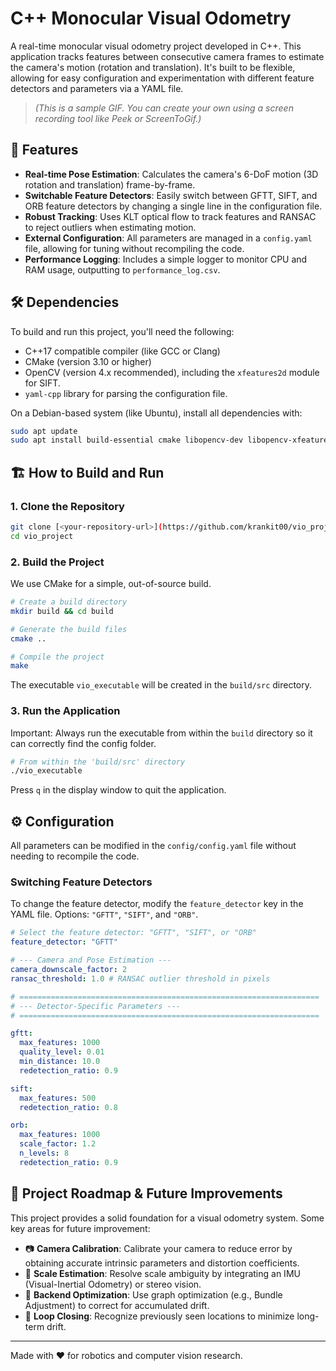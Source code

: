 # C++ Monocular Visual Odometry

A real-time monocular visual odometry project developed in C++. This application tracks features between consecutive camera frames to estimate the camera's motion (rotation and translation). It's built to be flexible, allowing for easy configuration and experimentation with different feature detectors and parameters via a YAML file.

> *(This is a sample GIF. You can create your own using a screen recording tool like Peek or ScreenToGif.)*

## 🚀 Features

- **Real-time Pose Estimation**: Calculates the camera's 6-DoF motion (3D rotation and translation) frame-by-frame.
- **Switchable Feature Detectors**: Easily switch between GFTT, SIFT, and ORB feature detectors by changing a single line in the configuration file.
- **Robust Tracking**: Uses KLT optical flow to track features and RANSAC to reject outliers when estimating motion.
- **External Configuration**: All parameters are managed in a `config.yaml` file, allowing for tuning without recompiling the code.
- **Performance Logging**: Includes a simple logger to monitor CPU and RAM usage, outputting to `performance_log.csv`.

## 🛠 Dependencies

To build and run this project, you'll need the following:

- C++17 compatible compiler (like GCC or Clang)
- CMake (version 3.10 or higher)
- OpenCV (version 4.x recommended), including the `xfeatures2d` module for SIFT.
- `yaml-cpp` library for parsing the configuration file.

On a Debian-based system (like Ubuntu), install all dependencies with:
```bash
sudo apt update
sudo apt install build-essential cmake libopencv-dev libopencv-xfeatures2d-dev libyaml-cpp-dev
```

## 🏗️ How to Build and Run

### 1. Clone the Repository
```bash
git clone [<your-repository-url>](https://github.com/krankit00/vio_project.git)
cd vio_project
```

### 2. Build the Project

We use CMake for a simple, out-of-source build.
```bash
# Create a build directory
mkdir build && cd build

# Generate the build files
cmake ..

# Compile the project
make
```

The executable `vio_executable` will be created in the `build/src` directory.

### 3. Run the Application

Important: Always run the executable from within the `build` directory so it can correctly find the config folder.
```bash
# From within the 'build/src' directory
./vio_executable
```

Press `q` in the display window to quit the application.

## ⚙️ Configuration

All parameters can be modified in the `config/config.yaml` file without needing to recompile the code.

### Switching Feature Detectors

To change the feature detector, modify the `feature_detector` key in the YAML file. Options: `"GFTT"`, `"SIFT"`, and `"ORB"`.

```yaml
# Select the feature detector: "GFTT", "SIFT", or "ORB"
feature_detector: "GFTT"

# --- Camera and Pose Estimation ---
camera_downscale_factor: 2
ransac_threshold: 1.0 # RANSAC outlier threshold in pixels

# ===================================================================
# --- Detector-Specific Parameters ---
# ===================================================================

gftt:
  max_features: 1000
  quality_level: 0.01
  min_distance: 10.0
  redetection_ratio: 0.9

sift:
  max_features: 500
  redetection_ratio: 0.8

orb:
  max_features: 1000
  scale_factor: 1.2
  n_levels: 8
  redetection_ratio: 0.9
```

## 🔮 Project Roadmap & Future Improvements

This project provides a solid foundation for a visual odometry system. Some key areas for future improvement:

- 📷 **Camera Calibration**: Calibrate your camera to reduce error by obtaining accurate intrinsic parameters and distortion coefficients.
- 📏 **Scale Estimation**: Resolve scale ambiguity by integrating an IMU (Visual-Inertial Odometry) or stereo vision.
- 🔗 **Backend Optimization**: Use graph optimization (e.g., Bundle Adjustment) to correct for accumulated drift.
- 🔄 **Loop Closing**: Recognize previously seen locations to minimize long-term drift.

---

Made with ❤️ for robotics and computer vision research.